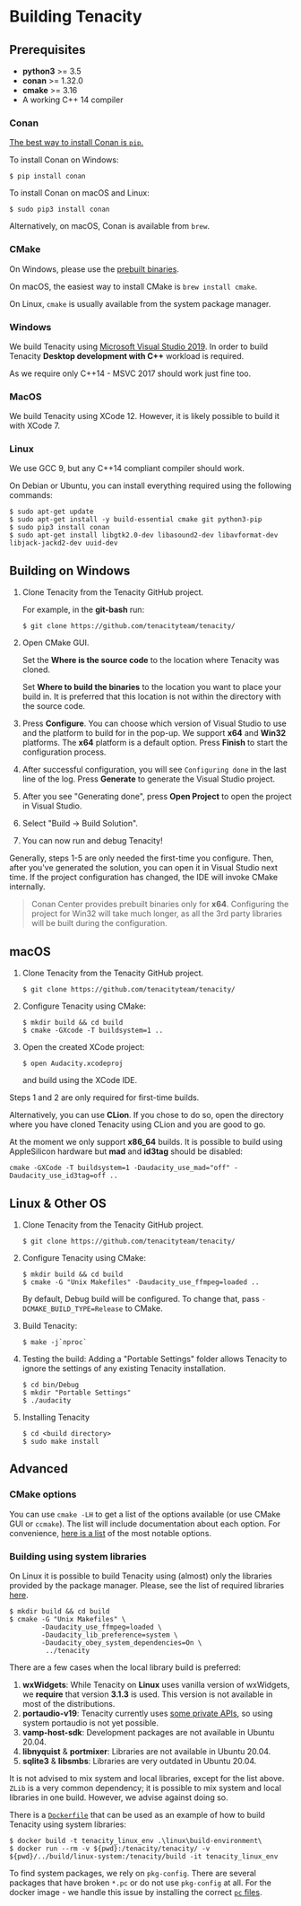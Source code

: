# Building Tenacity

## Prerequisites

* **python3** >= 3.5
* **conan** >= 1.32.0
* **cmake** >= 3.16
* A working C++ 14 compiler

### Conan

[The best way to install Conan is `pip`.](https://docs.conan.io/en/latest/installation.html)

To install Conan on Windows:

```
$ pip install conan
```

To install Conan on macOS and Linux:

```
$ sudo pip3 install conan
```

Alternatively, on macOS, Conan is available from `brew`.

### CMake

On Windows, please use the [prebuilt binaries](https://cmake.org/download/).

On macOS, the easiest way to install CMake is `brew install cmake`.

On Linux, `cmake` is usually available from the system package manager.

### Windows

We build Tenacity using [Microsoft Visual Studio 2019](https://visualstudio.microsoft.com/vs/community/). In order to build Tenacity **Desktop development with C++** workload is required.

As we require only C++14 - MSVC 2017 should work just fine too.

### MacOS

We build Tenacity using XCode 12. However, it is likely possible to build it with XCode 7.

### Linux

We use GCC 9, but any C++14 compliant compiler should work.

On Debian or Ubuntu, you can install everything required using the following commands:

```
$ sudo apt-get update
$ sudo apt-get install -y build-essential cmake git python3-pip
$ sudo pip3 install conan
$ sudo apt-get install libgtk2.0-dev libasound2-dev libavformat-dev libjack-jackd2-dev uuid-dev
```

## Building on Windows

1. Clone Tenacity from the Tenacity GitHub project. 
  
   For example, in the **git-bash** run:

    ```
    $ git clone https://github.com/tenacityteam/tenacity/
    ```

2. Open CMake GUI. 
   
   Set the **Where is the source code** to the location where Tenacity was cloned. 
   
   Set **Where to build the binaries** to the location you want to place your build in. It is preferred that this location is not within the directory with the source code.

3. Press **Configure**. You can choose which version of Visual Studio to use and the platform to build for in the pop-up. We support **x64** and **Win32** platforms. The **x64** platform is a default option. Press **Finish** to start the configuration process.

4. After successful configuration, you will see `Configuring done` in the last line of the log. Press **Generate** to generate the Visual Studio project. 

5. After you see "Generating done", press **Open Project** to open the project in Visual Studio.
   
6. Select "Build -> Build Solution".
   
7. You can now run and debug Tenacity!
      
Generally, steps 1-5 are only needed the first-time you configure. Then, after you've generated the solution, you can open it in Visual Studio next time. If the project configuration has changed, the IDE will invoke CMake internally. 

> Conan Center provides prebuilt binaries only for **x64**. Configuring the project for Win32 will take much longer, as all the 3rd party libraries will be built during the configuration.

## macOS

1. Clone Tenacity from the Tenacity GitHub project. 
  
    ```
    $ git clone https://github.com/tenacityteam/tenacity/
    ```

2. Configure Tenacity using CMake:
   ```
   $ mkdir build && cd build
   $ cmake -GXcode -T buildsystem=1 ..
   ```

3. Open the created XCode project:
   ```
   $ open Audacity.xcodeproj
   ```
   and build using the XCode IDE. 

Steps 1 and 2 are only required for first-time builds. 

Alternatively, you can use **CLion**. If you chose to do so, open the directory where you have cloned Tenacity using CLion and you are good to go.

At the moment we only support **x86_64** builds. It is possible to build using AppleSilicon hardware but **mad** and **id3tag** should be disabled:

```
cmake -GXCode -T buildsystem=1 -Daudacity_use_mad="off" -Daudacity_use_id3tag=off ..
```

## Linux & Other OS

1. Clone Tenacity from the Tenacity GitHub project. 
  
    ```
    $ git clone https://github.com/tenacityteam/tenacity/
    ```

2. Configure Tenacity using CMake:
   ```
   $ mkdir build && cd build
   $ cmake -G "Unix Makefiles" -Daudacity_use_ffmpeg=loaded ..
   ```
   By default, Debug build will be configured. To change that, pass `-DCMAKE_BUILD_TYPE=Release` to CMake.

3. Build Tenacity:
   ```
   $ make -j`nproc`
   ```

4. Testing the build:
   Adding a "Portable Settings" folder allows Tenacity to ignore the settings of any existing Tenacity installation.
   ```
   $ cd bin/Debug
   $ mkdir "Portable Settings"
   $ ./audacity
   ```

5. Installing Tenacity
   ```
   $ cd <build directory>
   $ sudo make install
   ```

## Advanced

### CMake options

You can use `cmake -LH` to get a list of the options available (or use CMake GUI or `ccmake`). The list will include documentation about each option. For convenience, [here is a list](CMAKE_OPTIONS.md) of the most notable options.

### Building using system libraries

On Linux it is possible to build Tenacity using (almost) only the libraries provided by the package manager. Please, see the list of required libraries [here](linux/required_libraries.md).

```
$ mkdir build && cd build
$ cmake -G "Unix Makefiles" \
        -Daudacity_use_ffmpeg=loaded \
        -Daudacity_lib_preference=system \
        -Daudacity_obey_system_dependencies=On \
         ../tenacity
```

There are a few cases when the local library build is preferred:

1. **wxWidgets**: While Tenacity on **Linux** uses vanilla version of wxWidgets, we **require** that version **3.1.3** is used. This version is not available in most of the distributions.
2. **portaudio-v19**: Tenacity currently uses [some private APIs](https://github.com/audacity/audacity/issues/871), so using system portaudio is not yet possible.
3. **vamp-host-sdk**: Development packages are not available in Ubuntu 20.04.
4. **libnyquist** & **portmixer**: Libraries are not available in Ubuntu 20.04.
5. **sqlite3** & **libsmbs**: Libraries are very outdated in Ubuntu 20.04.

It is not advised to mix system and local libraries, except for the list above. `ZLib` is a very common dependency; it is possible to mix system and local libraries in one build. However, we advise against doing so.

There is a [`Dockerfile`](linux/build-environment/Dockerfile) that can be used as an example of how to build Tenacity using system libraries: 

```
$ docker build -t tenacity_linux_env .\linux\build-environment\
$ docker run --rm -v ${pwd}:/tenacity/tenacity/ -v ${pwd}/../build/linux-system:/tenacity/build -it tenacity_linux_env
```

To find system packages, we rely on `pkg-config`. There are several packages that have broken `*.pc` or do not use `pkg-config` at all. For the docker image - we handle this issue by installing the correct [`pc` files](linux/build-environment/pkgconfig/).

